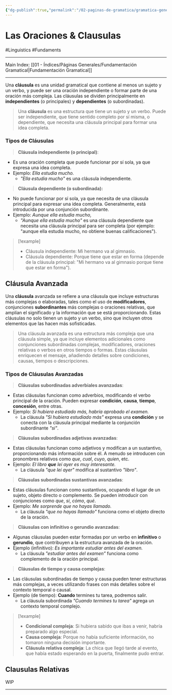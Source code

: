 ```yaml
---
{"dg-publish":true,"permalink":"/02-paginas-de-gramatica/gramatica-general/las-oraciones-and-clausulas/"}
---
```


# Las Oraciones & Clausulas
#Linguistics #Fundaments 
___
Main Index: [[01 - Índices/Páginas Generales/Fundamentación Gramatical\|Fundamentación Gramatical]]
___
Una **cláusula** es una unidad gramatical que contiene al menos un sujeto y un verbo, y puede ser una oración independiente o formar parte de una oración más compleja. Las cláusulas se dividen principalmente en **independientes** (o principales) y **dependientes** (o subordinadas).

>Una **cláusula** es una estructura que tiene un sujeto y un verbo. Puede ser independiente, que tiene sentido completo por sí misma, o dependiente, que necesita una cláusula principal para formar una idea completa.

### Tipos de Cláusulas

>**Cláusula independiente (o principal)**:

- Es una oración completa que puede funcionar por sí sola, ya que expresa una idea completa.
- Ejemplo: _Ella estudia mucho._
    - _"Ella estudia mucho"_ es una cláusula independiente.

>**Cláusula dependiente (o subordinada):**

- No puede funcionar por sí sola, ya que necesita de una cláusula principal para expresar una idea completa. Generalmente, está introducida por una conjunción subordinante.
- Ejemplo: _Aunque ella estudia mucho,_
    - _"Aunque ella estudia mucho"_ es una cláusula dependiente que necesita una cláusula principal para ser completa (por ejemplo: "aunque ella estudia mucho, no obtiene buenas calificaciones").


> [!example] 
> - Cláusula independiente: Mi hermano va al gimnasio.
> - Cláusula dependiente: Porque tiene que estar en forma (depende de la cláusula principal: "Mi hermano va al gimnasio porque tiene que estar en forma").

## Cláusula Avanzada
Una **cláusula** avanzada se refiere a una cláusula que incluye estructuras más complejas o elaboradas, tales como el uso de **modificadores**, conjunciones **subordinantes** más complejas o oraciones relativas, que amplían el significado y la información que se está proporcionando. Estas cláusulas no solo tienen un sujeto y un verbo, sino que incluyen otros elementos que las hacen más sofisticadas.

> Una cláusula avanzada es una estructura más compleja que una cláusula simple, ya que incluye elementos adicionales como conjunciones subordinadas complejas, modificadores, oraciones relativas o verbos en otros tiempos o formas. Estas cláusulas enriquecen el mensaje, añadiendo detalles sobre condiciones, causas, tiempos o descripciones.

### Tipos de Cláusulas Avanzadas

>**Cláusulas subordinadas adverbiales avanzadas**:
- Estas cláusulas funcionan como adverbios, modificando el verbo principal de la oración. Pueden expresar **condición**, **causa**, **tiempo**, **concesión**, entre otras.
- Ejemplo: _Si hubiera estudiado más, habría aprobado el examen._
    - La cláusula _"Si hubiera estudiado más"_ expresa una **condición** y se conecta con la cláusula principal mediante la conjunción subordinante _"si"_.

>**Cláusulas subordinadas adjetivas avanzadas**:
- Estas cláusulas funcionan como adjetivos y modifican a un sustantivo, proporcionando más información sobre él. A menudo se introducen con pronombres relativos como _que_, _cual_, _cuyo_, _quien_, etc.
- Ejemplo: _El libro **que** leí ayer es muy interesante._
    - La cláusula _"que leí ayer"_ modifica al sustantivo _"libro"_.

>**Cláusulas subordinadas sustantivas avanzadas**:
- Estas cláusulas funcionan como sustantivos, ocupando el lugar de un sujeto, objeto directo o complemento. Se pueden introducir con conjunciones como _que_, _si_, _cómo_, _qué_.
- Ejemplo: _Me sorprende que no hayas llamado._
    - La cláusula _"que no hayas llamado"_ funciona como el objeto directo de la oración.

>**Cláusulas con infinitivo o gerundio avanzadas**:
- Algunas cláusulas pueden estar formadas por un verbo en **infinitivo** o **gerundio**, que contribuyen a la estructura avanzada de la oración.
- Ejemplo (infinitivo): _Es importante estudiar antes del examen._
    - La cláusula _"estudiar antes del examen"_ funciona como complemento de la oración principal.

>**Cláusulas de tiempo y causa complejas**:
- Las cláusulas subordinadas de tiempo y causa pueden tener estructuras más complejas, a veces utilizando frases con más detalles sobre el contexto temporal o causal.
- Ejemplo (de tiempo): **Cuando** termines tu tarea, podremos salir.
    - La cláusula subordinada _"Cuando termines tu tarea"_ agrega un contexto temporal complejo.

> [!example]
> 
> - **Condicional compleja**: Si hubiera sabido que ibas a venir, habría preparado algo especial.
> - **Causa compleja**: Porque no había suficiente información, no tomaron ninguna decisión importante.
> - **Cláusula relativa compleja**: La chica que llegó tarde al evento, que había estado esperando en la puerta, finalmente pudo entrar.


## Clausulas Relativas

WIP

___